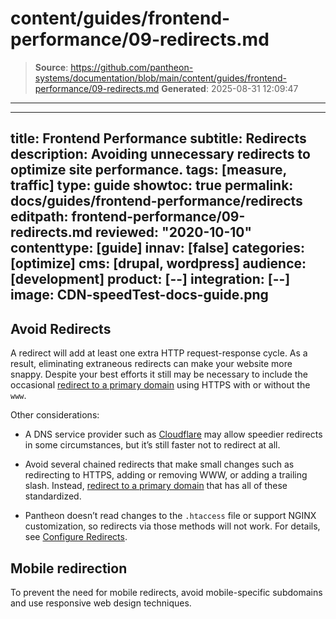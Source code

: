 # content/guides/frontend-performance/09-redirects.md

> **Source**: https://github.com/pantheon-systems/documentation/blob/main/content/guides/frontend-performance/09-redirects.md
> **Generated**: 2025-08-31 12:09:47

---

---
title: Frontend Performance
subtitle: Redirects
description: Avoiding unnecessary redirects to optimize site performance.
tags: [measure, traffic]
type: guide
showtoc: true
permalink: docs/guides/frontend-performance/redirects
editpath: frontend-performance/09-redirects.md
reviewed: "2020-10-10"
contenttype: [guide]
innav: [false]
categories: [optimize]
cms: [drupal, wordpress]
audience: [development]
product: [--]
integration: [--]
image: CDN-speedTest-docs-guide.png
---

## Avoid Redirects

A redirect will add at least one extra HTTP request-response cycle. As a result, eliminating extraneous redirects can make your website more snappy. Despite your best efforts it still may be necessary to include the occasional [redirect to a primary domain](/guides/launch/redirects) using HTTPS with or without the `www`.

Other considerations:

- A DNS service provider such as [Cloudflare](https://support.cloudflare.com/hc/en-us/articles/200170536-How-do-I-redirect-all-visitors-to-HTTPS-SSL-) may allow speedier redirects in some circumstances, but it’s still faster not to redirect at all.

- Avoid several chained redirects that make small changes such as redirecting to HTTPS, adding or removing WWW, or adding a trailing slash. Instead, [redirect to a primary domain](/guides/launch/redirects) that has all of these standardized.

- Pantheon doesn’t read changes to the `.htaccess` file or support NGINX customization, so redirects via those methods will not work. For details, see [Configure Redirects](/guides/redirect).

## Mobile redirection

To prevent the need for mobile redirects, avoid mobile-specific subdomains and use responsive web design techniques.
